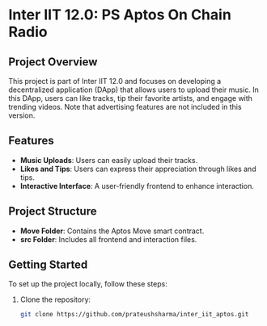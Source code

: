 # Inter IIT 12.0: PS Aptos On Chain Radio

## Project Overview

This project is part of Inter IIT 12.0 and focuses on developing a decentralized application (DApp) that allows users to upload their music. In this DApp, users can like tracks, tip their favorite artists, and engage with trending videos. Note that advertising features are not included in this version.

## Features

- **Music Uploads**: Users can easily upload their tracks.
- **Likes and Tips**: Users can express their appreciation through likes and tips.
- **Interactive Interface**: A user-friendly frontend to enhance interaction.

## Project Structure

- **Move Folder**: Contains the Aptos Move smart contract.
- **src Folder**: Includes all frontend and interaction files.

## Getting Started

To set up the project locally, follow these steps:

1. Clone the repository:
   ```bash
   git clone https://github.com/prateushsharma/inter_iit_aptos.git
```
